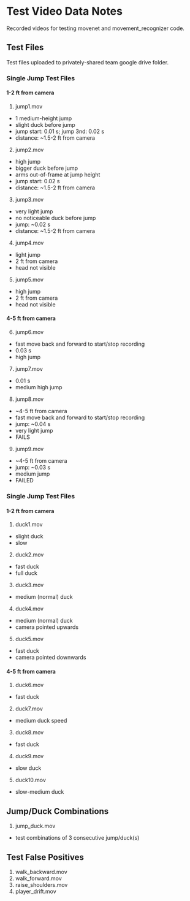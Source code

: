 # Test Video Data Notes

Recorded videos for testing movenet and movement_recognizer code.

## Test Files

Test files uploaded to privately-shared team google drive folder.

### Single Jump Test Files

#### 1-2 ft from camera

1. jump1.mov

- 1 medium-height jump
- slight duck before jump
- jump start: 0.01 s; jump 3nd: 0.02 s
- distance: ~1.5-2 ft from camera

2. jump2.mov

- high jump
- bigger duck before jump
- arms out-of-frame at jump height
- jump start: 0.02 s
- distance: ~1.5-2 ft from camera

3. jump3.mov

- very light jump
- no noticeable duck before jump
- jump: ~0.02 s
- distance: ~1.5-2 ft from camera

4. jump4.mov

- light jump
- 2 ft from camera
- head not visible

5. jump5.mov

- high jump
- 2 ft from camera
- head not visible

#### 4-5 ft from camera

6. jump6.mov

- fast move back and forward to start/stop recording
- 0.03 s
- high jump

7. jump7.mov

- 0.01 s
- medium high jump

8. jump8.mov

- ~4-5 ft from camera
- fast move back and forward to start/stop recording
- jump: ~0.04 s
- very light jump
- FAILS

9. jump9.mov

- ~4-5 ft from camera
- jump: ~0.03 s
- medium jump
- FAILED

### Single Jump Test Files

#### 1-2 ft from camera

1. duck1.mov

- slight duck
- slow

2. duck2.mov

- fast duck
- full duck

3. duck3.mov

- medium (normal) duck

4. duck4.mov

- medium (normal) duck
- camera pointed upwards

5. duck5.mov

- fast duck
- camera pointed downwards

#### 4-5 ft from camera

1. duck6.mov

- fast duck

2. duck7.mov

- medium duck speed

3. duck8.mov

- fast duck

4. duck9.mov

- slow duck

5. duck10.mov

- slow-medium duck

## Jump/Duck Combinations

1. jump_duck.mov

- test combinations of 3 consecutive jump/duck(s)

## Test False Positives

1. walk_backward.mov
2. walk_forward.mov
3. raise_shoulders.mov
4. player_drift.mov
